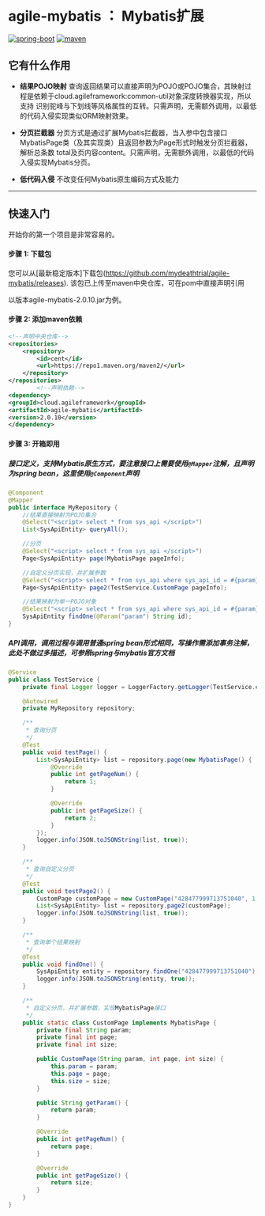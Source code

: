 # agile-mybatis ： Mybatis扩展

[![spring-boot](https://img.shields.io/badge/Spring--boot-LATEST-green)](https://img.shields.io/badge/spring-LATEST-green)
[![maven](https://img.shields.io/badge/build-maven-green)](https://img.shields.io/badge/build-maven-green)

## 它有什么作用

* **结果POJO映射**
  查询返回结果可以直接声明为POJO或POJO集合，其映射过程是依赖于cloud.agileframework:common-util对象深度转换器实现，所以支持
  识别驼峰与下划线等风格属性的互转。只需声明，无需额外调用，以最低的代码入侵实现类似ORM映射效果。

* **分页拦截器**
  分页方式是通过扩展Mybatis拦截器，当入参中包含接口MybatisPage类（及其实现类）且返回参数为Page<T>形式时触发分页拦截器，解析总条数
  total及页内容content。只需声明，无需额外调用，以最低的代码入侵实现Mybatis分页。

* **低代码入侵**
  不改变任何Mybatis原生编码方式及能力

-------

## 快速入门

开始你的第一个项目是非常容易的。

#### 步骤 1: 下载包

您可以从[最新稳定版本]下载包(https://github.com/mydeathtrial/agile-mybatis/releases). 该包已上传至maven中央仓库，可在pom中直接声明引用

以版本agile-mybatis-2.0.10.jar为例。

#### 步骤 2: 添加maven依赖

```xml
<!--声明中央仓库-->
<repositories>
    <repository>
        <id>cent</id>
        <url>https://repo1.maven.org/maven2/</url>
    </repository>
</repositories>
        <!--声明依赖-->
<dependency>
<groupId>cloud.agileframework</groupId>
<artifactId>agile-mybatis</artifactId>
<version>2.0.10</version>
</dependency>
```

#### 步骤 3: 开箱即用

##### 接口定义，支持Mybatis原生方式，要注意接口上需要使用`@Mapper`注解，且声明为spring bean，这里使用`@Component`声明

```java
@Component
@Mapper
public interface MyRepository {
    //结果直接映射为POJO集合
    @Select("<script> select * from sys_api </script>")
    List<SysApiEntity> queryAll();

    //分页
    @Select("<script> select * from sys_api </script>")
    Page<SysApiEntity> page(MybatisPage pageInfo);

    //自定义分页实现，并扩展参数
    @Select("<script> select * from sys_api where sys_api_id = #{param}</script>")
    Page<SysApiEntity> page2(TestService.CustomPage pageInfo);

    //结果映射为单一POJO对象
    @Select("<script> select * from sys_api where sys_api_id = #{param}</script>")
    SysApiEntity findOne(@Param("param") String id);
}
```

##### API调用，调用过程与调用普通spring bean形式相同，写操作需添加事务注解，此处不做过多描述，可参照spring与mybatis官方文档

```java
@Service
public class TestService {
    private final Logger logger = LoggerFactory.getLogger(TestService.class);

    @Autowired
    private MyRepository repository;

    /**
     * 查询分页
     */
    @Test
    public void testPage() {
        List<SysApiEntity> list = repository.page(new MybatisPage() {
            @Override
            public int getPageNum() {
                return 1;
            }

            @Override
            public int getPageSize() {
                return 2;
            }
        });
        logger.info(JSON.toJSONString(list, true));
    }

    /**
     * 查询自定义分页
     */
    @Test
    public void testPage2() {
        CustomPage customPage = new CustomPage("428477999713751040", 1, 2);
        List<SysApiEntity> list = repository.page2(customPage);
        logger.info(JSON.toJSONString(list, true));
    }

    /**
     * 查询单个结果映射
     */
    @Test
    public void findOne() {
        SysApiEntity entity = repository.findOne("428477999713751040");
        logger.info(JSON.toJSONString(entity, true));
    }

    /**
     * 自定义分页，并扩展参数，实现MybatisPage接口
     */
    public static class CustomPage implements MybatisPage {
        private final String param;
        private final int page;
        private final int size;

        public CustomPage(String param, int page, int size) {
            this.param = param;
            this.page = page;
            this.size = size;
        }

        public String getParam() {
            return param;
        }

        @Override
        public int getPageNum() {
            return page;
        }

        @Override
        public int getPageSize() {
            return size;
        }
    }
}
```